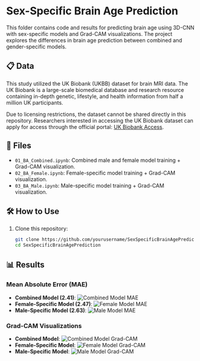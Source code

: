 # Sex-Specific Brain Age Prediction

This folder contains code and results for predicting brain age using 3D-CNN with sex-specific models and Grad-CAM visualizations. The project explores the differences in brain age prediction between combined and gender-specific models.

## 📋 Data

This study utilized the UK Biobank (UKBB) dataset for brain MRI data. The UK Biobank is a large-scale biomedical database and research resource containing in-depth genetic, lifestyle, and health information from half a million UK participants.

Due to licensing restrictions, the dataset cannot be shared directly in this repository. Researchers interested in accessing the UK Biobank dataset can apply for access through the official portal: [UK Biobank Access](https://www.ukbiobank.ac.uk/enable-your-research/apply-for-access).

## 📂 Files
- `01_BA_Combined.ipynb`: Combined male and female model training + Grad-CAM visualization.
- `02_BA_Female.ipynb`: Female-specific model training + Grad-CAM visualization.
- `03_BA_Male.ipynb`: Male-specific model training + Grad-CAM visualization.

## 🛠️ How to Use
1. Clone this repository:
   ```bash
   git clone https://github.com/yourusername/SexSpecificBrainAgePrediction.git
   cd SexSpecificBrainAgePrediction


## 📊 Results

### Mean Absolute Error (MAE)
- **Combined Model (2.41)**:
  ![Combined Model MAE](Results/mae_combined.png)
- **Female-Specific Model (2.47)**:
  ![Female Model MAE](Results/mae_female.png)
- **Male-Specific Model (2.63)**:
  ![Male Model MAE](Results/mae_male.png)

### Grad-CAM Visualizations
- **Combined Model**:
  ![Combined Model Grad-CAM](Results/grad_cam_combined.png)
- **Female-Specific Model**:
  ![Female Model Grad-CAM](Results/grad_cam_female.png)
- **Male-Specific Model**:
  ![Male Model Grad-CAM](Results/grad_cam_male.png)

